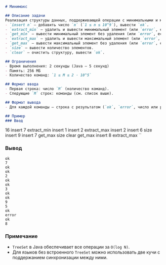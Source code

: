 ```markdown
# Минимакс

## Описание задачи
Реализация структуры данных, поддерживающей операции с минимальными и максимальными элементами:
- `insert n` — добавить число `n` (`1 ≤ n ≤ 10^9`), вывести `ok`.
- `extract_min` — удалить и вывести минимальный элемент (или `error`, если структура пуста).
- `get_min` — вывести минимальный элемент без удаления (или `error`, если структура пуста).
- `extract_max` — удалить и вывести максимальный элемент (или `error`, если структура пуста).
- `get_max` — вывести максимальный элемент без удаления (или `error`, если структура пуста).
- `size` — вывести количество элементов.
- `clear` — очистить структуру, вывести `ok`.

## Ограничения
- Время выполнения: 2 секунды (Java — 5 секунд)
- Память: 256 МБ
- Количество команд: `1 ≤ M ≤ 2 ⋅ 10^5`

## Формат ввода
- Первая строка: число `M` (количество команд).
- Следующие `M` строк: команды (см. список выше).

## Формат вывода
- Для каждой команды — строка с результатом (`ok`, `error`, число или размер структуры).

## Пример
### Ввод
```
16
insert 7
extract_min
insert 1
insert 2
extract_max
insert 2
insert 6
size
insert 9
insert 7
get_max
size
clear
get_max
insert 8
extract_max
``

### Вывод
```
ok
7
ok
ok
2
ok
ok
3
ok
ok
9
5
ok
error
ok
8
```

### Примечание
- `TreeSet` в Java обеспечивает все операции за `O(log N)`.
- Для языков без встроенного `TreeSet` можно использовать две кучи с поддержанием синхронизации между ними.
```